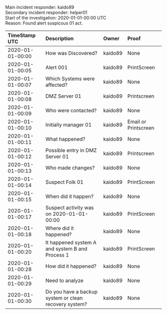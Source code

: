Main incident responder: kaido89<br>
Secondary incident responder: helper01<br>
Start of the investigation: 2020-01-01-00:00 UTC<br>
Reason: Found alert suspicous 01 act.<br>

| TimeStamp UTC  | Description | Owner          | Proof |
| :------------- | :---------  | :------------- | :------------- |
| 2020-01-01-00:00  | How was Discovered? | kaido89 | None |
| 2020-01-01-00:05  | Alert 001  | kaido89 | PrintScreen |
| 2020-01-01-00:07  | Which Systems were affected? | kaido89 | None |
| 2020-01-01-00:08  | DMZ Server 01 | kaido89 | Printscreen|
| 2020-01-01-00:09  | Who were contacted? | kaido89 | None |
| 2020-01-01-00:10  | Initially manager 01 | kaido89 | Email or Printscreen |
| 2020-01-01-00:11  | What happened? | kaido89 | None |
| 2020-01-01-00:12  | Possible entry in DMZ Server 01 | kaido89 | Printscreen |
| 2020-01-01-00:13  | Who made changes? | kaido89 | None |
| 2020-01-01-00:14  | Suspect Folk 01 | kaido89 | PrintScreen |
| 2020-01-01-00:15  | When did it happen? | kaido89 | None |
| 2020-01-01-00:17  | Suspect activity was on 2020-01-01-00:00 | kaido89 | PrintScreen |
| 2020-01-01-00:18  | Where did it happened? | kaido89 | None |
| 2020-01-01-00:20  | It happened system A and system B and Process 1  | kaido89 | PrintScreen |
| 2020-01-01-00:28  | How did it happened? | kaido89 | None |
| 2020-01-01-00:29  | Need to analyze | kaido89 | None |
| 2020-01-01-00:30  | Do you have a backup system or clean recovery system? | kaido89 | None |
